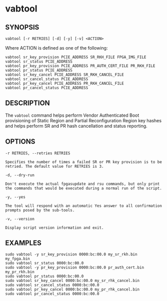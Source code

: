 # vabtool #

## SYNOPSIS ##

`vabtool [-r RETRIES] [-d] [-y] [-v] <ACTION>`

Where ACTION is defined as one of the following:

`vabtool sr_key_provision PCIE_ADDRESS SR_RKH_FILE FPGA_IMG_FILE`<br>
`vabtool sr_status PCIE_ADDRESS`<br>
`vabtool pr_key_provision PCIE_ADDRESS PR_AUTH_CERT_FILE PR_RKH_FILE`<br>
`vabtool pr_status PCIE_ADDRESS`<br>
`vabtool sr_key_cancel PCIE_ADDRESS SR_RKH_CANCEL_FILE`<br>
`vabtool sr_cancel_status PCIE_ADDRESS`<br>
`vabtool pr_key_cancel PCIE_ADDRESS PR_RKH_CANCEL_FILE`<br>
`vabtool pr_cancel_status PCIE_ADDRESS`

## DESCRIPTION ##

The ```vabtool``` command helps perform Vendor Authenticated Boot
provisioning of Static Region and Partial Reconfiguration Region key
hashes and helps perform SR and PR hash cancellation and status reporting.

## OPTIONS ##

`-r RETRIES, --retries RETRIES`

    Specifies the number of times a failed SR or PR key provision is to be
    retried. The default value for RETRIES is 3.

`-d, --dry-run`

    Don't execute the actual fpgasupdate and rsu commands, but only print
    the commands that would be executed during a normal run of the script.

`-y, --yes`

    The tool will respond with an automatic Yes answer to all confirmation
    prompts posed by the sub-tools.

`-v, --version`

    Display script version information and exit.

## EXAMPLES ##

`sudo vabtool -y sr_key_provision 0000:bc:00.0 my_sr_rkh.bin my_fpga.bin`<br>
`sudo vabtool sr_status 0000:bc:00.0`<br>
`sudo vabtool -y pr_key_provision 0000:bc:00.0 pr_auth_cert.bin my_pr_rkh.bin`<br>
`sudo vabtool pr_status 0000:bc:00.0`<br>
`sudo vabtool sr_key_cancel 0000:bc:00.0 my_sr_rhk_cancel.bin`<br>
`sudo vabtool sr_cancel_status 0000:bc:00.0`<br>
`sudo vabtool pr_key_cancel 0000:bc:00.0 my_pr_rhk_cancel.bin`<br>
`sudo vabtool pr_cancel_status 0000:bc:00.0`
